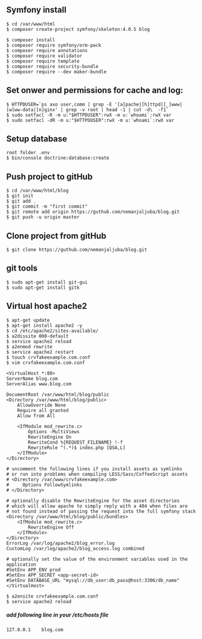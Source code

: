## Symfony install

    $ cd /var/www/html
    $ composer create-project symfony/skeleton:4.0.5 blog

    $ composer install
    $ composer require symfony/orm-pack
    $ composer require annotations
    $ composer require validator
    $ composer require template
    $ composer require security-bundle
    $ composer require --dev maker-bundle

## Set onwer and permissions for cache and log:

    $ HTTPDUSER=`ps axo user,comm | grep -E '[a]pache|[h]ttpd|[_]www|[w]ww-data|[n]ginx' | grep -v root | head -1 | cut -d\  -f1`
    $ sudo setfacl -R -m u:"$HTTPDUSER":rwX -m u:`whoami`:rwX var
    $ sudo setfacl -dR -m u:"$HTTPDUSER":rwX -m u:`whoami`:rwX var

## Setup database

    root folder .env
    $ bin/console doctrine:database:create

## Push project to gitHub

    $ cd /var/www/html/blog
    $ git init
    $ git add .
    $ git commit -m "first commit"
    $ git remote add origin https://guthub.com/nemanjaljuba/blog.git
    $ git push -u origin master

## Clone project from gitHub

    $ git clone https://guthub.com/nemanjaljuba/blog.git

## git tools

    $ sudo apt-get install git-gui
    $ sudo apt-get install gitk

## Virtual host apache2

    $ apt-get update
    $ apt-get install apache2 -y
    $ cd /etc/apache2/sites-available/
    $ a2dissite 000-default
    $ service apache2 reload
    $ a2enmod rewrite
    $ service apache2 restart
    $ touch crvfakeexample.com.conf
    $ vim crvfakeexample.com.conf

    <VirtualHost *:80>
    ServerName blog.com
    ServerAlias www.blog.com

    DocumentRoot /var/www/html/blog/public
    <Directory /var/www/html/blog/public>
        AllowOverride None
        Require all granted
        Allow from All

        <IfModule mod_rewrite.c>
            Options -MultiViews
            RewriteEngine On
            RewriteCond %{REQUEST_FILENAME} !-f
            RewriteRule ^(.*)$ index.php [QSA,L]
        </IfModule>
    </Directory>

    # uncomment the following lines if you install assets as symlinks
    # or run into problems when compiling LESS/Sass/CoffeeScript assets
    # <Directory /var/www/crvfakeexample.com>
    #     Options FollowSymlinks
    # </Directory>

    # optionally disable the RewriteEngine for the asset directories
    # which will allow apache to simply reply with a 404 when files are
    # not found instead of passing the request into the full symfony stack
    <Directory /var/www/html/blog/public/bundles>
        <IfModule mod_rewrite.c>
            RewriteEngine Off
        </IfModule>
    </Directory>
    ErrorLog /var/log/apache2/blog_error.log
    CustomLog /var/log/apache2/blog_access.log combined

    # optionally set the value of the environment variables used in the application
    #SetEnv APP_ENV prod
    #SetEnv APP_SECRET <app-secret-id>
    #SetEnv DATABASE_URL "mysql://db_user:db_pass@host:3306/db_name"
    </VirtualHost>

    $ a2ensite crvfakeexample.com.conf
    $ service apache2 reload
 
##### add following line in your /etc/hosts file
    127.0.0.1    blog.com
